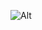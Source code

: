 ![Alt](https://repobeats.axiom.co/api/embed/e516692ac5e26485d08150c7e276890f03a64cf9.svg "Repobeats analytics image")

<!--
**Sivan757/Sivan757** is a ✨ _special_ ✨ repository because its `README.md` (this file) appears on your GitHub profile.

Here are some ideas to get you started:

- 🔭 I’m currently working on ...
- 🌱 I’m currently learning ...
- 👯 I’m looking to collaborate on ...
- 🤔 I’m looking for help with ...
- 💬 Ask me about ...
- 📫 How to reach me: ...
- 😄 Pronouns: ...
- ⚡ Fun fact: ...
-->
